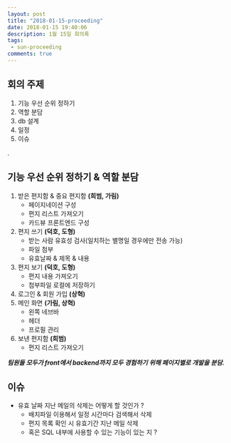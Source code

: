```yaml
---
layout: post
title: "2018-01-15-proceeding"
date: 2018-01-15 19:40:06
description: 1월 15일 회의록
tags: 
 - sun-proceeding
comments: true
---
```



## 회의 주제
1. 기능 우선 순위 정하기
2. 역할 분담
3. db 설계
4. 일정
5. 이슈

.

## 기능 우선 순위 정하기 & 역할 분담

1.  받은 편지함 & 중요 편지함 **(희범, 가림)**
    - 페이지네이션 구성
    - 편지 리스트 가져오기
    - 카드뷰 프론트엔드 구성
2. 편지 쓰기 **(덕호, 도형)**
    - 받는 사람 유효성 검사(일치하는 별명일 경우에만 전송 가능)
    - 파일 첨부
    - 유효날짜 & 제목 & 내용 
3. 편지 보기 **(덕호, 도형)**
    -  편지 내용 가져오기
    -  첨부파일 로컬에 저장하기    
 4. 로그인 & 회원 가입 **(상혁)** 
 5. 메인 화면 **(가림, 상혁)**
     - 왼쪽 네브바
     - 헤더
     - 프로필 관리
6. 보낸 편지함 **(희범)**
    * 편지 리스트 가져오기

__*팀원들 모두가 front에서 backend까지 모두 경험하기 위해 페이지별로 개발을 분담.*__

## 이슈
- 유효 날짜 지난 메일의 삭제는 어떻게 할 것인가 ?
    - 배치파일 이용해서 일정 시간마다 검색해서 삭제
    - 편지 목록 확인 시 유효기간 지난 메일 삭제
    - 혹은 SQL 내부에 사용할 수 있는 기능이 있는 지 ?